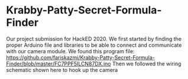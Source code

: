 # Krabby-Patty-Secret-Formula-Finder
Our project submission for HackED 2020.
We first started by finding the proper Arduino file and libraries to be able to connect and communicate with our camera module. 
We found this program file: https://github.com/fariskazmi/Krabby-Patty-Secret-Formula-Finder/blob/master/FC7PPF5ILCN87DX.ino
Then we followed the wiring schematic shown here to hook up the camera 

